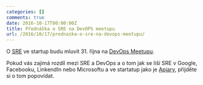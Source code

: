 ```yaml
---
categories: []
comments: true
date: 2016-10-17T00:00:00Z
title: Přednáška o SRE na DevOPS meetupu
url: /2016/10/17/prednaska-o-sre-na-devops-meetupu/
---
```


O [SRE](http://blog.prskavec.net/2016/03/co-to-je-sre/) ve startup budu mluvit 31. řijna na 
[DevOps Meetupu](https://www.meetup.com/Prague-DevOps-Meetup/events/233883552/).

Pokud vás zajímá rozdíl mezi SRE a DevOps a o tom jak se liší SRE v Google, Facebooku, LinkendIn nebo Microsoftu a ve startatup jako je [Apiary](https://apiary.io), přijděte si o tom popovídat.
